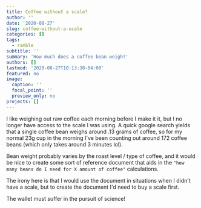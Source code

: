 ```yaml
---
title: Coffee without a scale?
author: ''
date: '2020-08-27'
slug: coffee-without-a-scale
categories: []
tags: 
  - ramble
subtitle: ''
summary: 'How much does a coffee bean weigh?'
authors: []
lastmod: '2020-08-27T10:13:38-04:00'
featured: no
image:
  caption: ''
  focal_point: ''
  preview_only: no
projects: []
---
```


I like weighing out raw coffee each morning before I make it it, but I no longer have access to the scale I was using. A quick google search yields that a single coffee bean weighs around .13 grams of coffee, so for my normal 23g cup in the morning I've been counting out around 172 coffee beans (which only takes around 3 minutes lol).

Bean weight probably varies by the roast level / type of coffee, and it would be nice to create some sort of reference document that aids in the `"how many beans do I need for X amount of coffee"` calculations.

The irony here is that I would use the document in situations when I didn't have a scale, but to create the document I'd need to buy a scale first. 

The wallet must suffer in the pursuit of science! 
